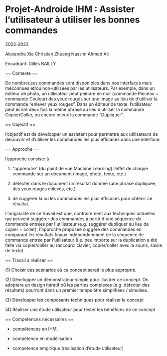 # Projet-Androide IHM : Assister l’utilisateur à utiliser les bonnes commandes

2022-2023

Alexandre Xia
Christian Zhuang
Nassim Ahmed Ali

Encadrant: 
Gilles BAILLY

== Contexte ==

De nombreuses commandes sont disponibles dans nos interfaces mais méconnues et/ou non-utilisées par les utilisateurs. Par exemple, dans un éditeur de photo, un utilisateur peut peindre en noir (commande Pinceau + commande Couleur) des yeux rouges sur une image au lieu de d’utiliser la commande “enlever yeux rouges”. Dans un éditeur de texte, l’utilisateur peut écrire deux fois la meme phrase au lieu d’utiliser la commande Copier/Coller, ou encore mieux la commande “Dupliquer”.

== Objectif ==

l’objectif est de développer un assistant pour permettre aux utilisateurs de découvrir et d’utiliser les commandes les plus efficaces dans une interface.

== Approche ==

l’approche consiste à
1) “apprendre” (du point de vue Machine Learning) l’effet de chaque commande sur un document (image, photo, texte, etc.)

2) détecter dans le document un résultat donnée (une phrase dupliquée, des yeux rouges enlevés, etc.)

3) de suggérer la ou les commandes les plus efficaces pour obtenir ce résultat.

L'originalité de ce travail est que, contrairement aux techniques actuelles qui peuvent suggérer des commandes à partir d'une séquence de commande entrées par l'utilisateur (e.g. suggérer dupliquer au lieu de copier + coller), l'approche proposée suggère des commandes en comparant les résultats finaux indépendemment de la séquence de commande entrée par l'utilisateur (i.e. peu importe sur la duplication a été faite via copier/coller au raccourci clavier, copier/coller avec la souris, saisie de texte)

== Travail à réaliser ==

(1) Choisir des scénarios où ce concept serait le plus approprié.

(2) Développer un démonstrateur simple pour illustrer ce concept. On adoptera un design itératif où les parties complexes (e.g. détecter des résultats) pourront dans un premier temps être simplifiées / simulées.

(3) Développer les composants techniques pour réaliser le concept

(4) Réaliser une étude utilisateur pour tester les bénéfices de ce concept

== Compétences nécessaires ==

- compétences en IHM,

- compétence en modélisation

- compétence empirique (réalisation d’étude utilisateur)




